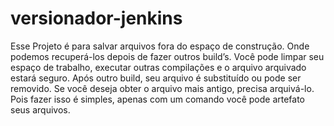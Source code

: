 # versionador-jenkins
Esse Projeto é para salvar arquivos fora do espaço de construção. Onde podemos recuperá-los depois de fazer outros build’s. Você pode limpar seu espaço de trabalho, executar outras compilações e o arquivo arquivado estará seguro. Após outro build, seu arquivo é substituído ou pode ser removido. Se você deseja obter o arquivo mais antigo, precisa arquivá-lo. Pois fazer isso é simples, apenas com um comando você pode artefato seus arquivos.
